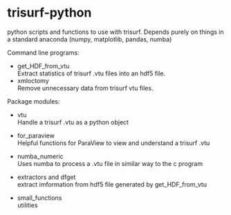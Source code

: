 # trisurf-python
python scripts and functions to use with trisurf. Depends purely on things in a standard anaconda (numpy, matplotlib, pandas, numba)

Command line programs:
* get_HDF_from_vtu  
    Extract statistics of trisurf .vtu files into an hdf5 file.
* xmloctomy  
    Remove unnecessary data from trisurf vtu files.

Package modules:
* vtu  
    Handle a trisurf .vtu as a python object
* for_paraview  
    Helpful functions for ParaView to view and understand a trisurf .vtu
* numba_numeric  
    Uses numba to process a .vtu file in similar way to the c program
* extractors and dfget  
    extract imformation from hdf5 file generated by get_HDF_from_vtu

* small_functions  
    utilities